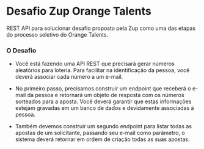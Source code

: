 # Desafio Zup Orange Talents
REST API para solucionar desafio proposto pela Zup como uma das etapas do processo seletivo do Orange Talents.

### O Desafio

  * Você está fazendo uma API REST que precisará gerar números aleatórios para loteria. Para facilitar na identificação da pessoa, você deverá associar cada número a um e-mail.

  * No primeiro passo, precisamos construir um endpoint que receberá o e-mail da pessoa e retornará um objeto de resposta com os números sorteados para a aposta. Você deverá garantir que estas informações estejam gravadas em um banco de dados e devidamente associadas à pessoa.

  * Também devemos construir um segundo endpoint para listar todas as apostas de um solicitante, passando seu e-mail como parâmetro, o sistema deverá retornar em ordem de criação todas as suas apostas.
